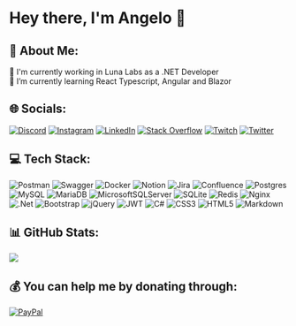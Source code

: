 # Hey there, I'm Angelo 👋


## 💫 About Me:
🔭 I'm currently working in Luna Labs as a .NET Developer<br>
🌱 I’m currently learning React Typescript, Angular and Blazor


## 🌐 Socials:
[![Discord](https://img.shields.io/badge/Discord-%237289DA.svg?logo=discord&logoColor=white)](htttps://discord.gg/8tdDbBfUgR) 
[![Instagram](https://img.shields.io/badge/Instagram-%23E4405F.svg?logo=Instagram&logoColor=white)](https://instagram.com/angeloit87) 
[![LinkedIn](https://img.shields.io/badge/LinkedIn-%230077B5.svg?logo=linkedin&logoColor=white)](https://linkedin.com/in/pirolaangelo) 
[![Stack Overflow](https://img.shields.io/badge/-Stackoverflow-FE7A16?logo=stack-overflow&logoColor=white)](https://stackoverflow.com/users/19978480) 
[![Twitch](https://img.shields.io/badge/Twitch-%239146FF.svg?logo=Twitch&logoColor=white)](https://twitch.tv/angeloit87) 
[![Twitter](https://img.shields.io/badge/Twitter-%231DA1F2.svg?logo=Twitter&logoColor=white)](https://twitter.com/angeloit87) 


## 💻 Tech Stack:
![Postman](https://img.shields.io/badge/Postman-FF6C37?style=for-the-badge&logo=postman&logoColor=white) 
![Swagger](https://img.shields.io/badge/-Swagger-%23Clojure?style=for-the-badge&logo=swagger&logoColor=white) 
![Docker](https://img.shields.io/badge/docker-%230db7ed.svg?style=for-the-badge&logo=docker&logoColor=white) 
![Notion](https://img.shields.io/badge/Notion-%23000000.svg?style=for-the-badge&logo=notion&logoColor=white) 
![Jira](https://img.shields.io/badge/jira-%230A0FFF.svg?style=for-the-badge&logo=jira&logoColor=white) 
![Confluence](https://img.shields.io/badge/confluence-%23172BF4.svg?style=for-the-badge&logo=confluence&logoColor=white) 
![Postgres](https://img.shields.io/badge/postgres-%23316192.svg?style=for-the-badge&logo=postgresql&logoColor=white) 
![MySQL](https://img.shields.io/badge/mysql-%2300f.svg?style=for-the-badge&logo=mysql&logoColor=white) 
![MariaDB](https://img.shields.io/badge/MariaDB-003545?style=for-the-badge&logo=mariadb&logoColor=white) 
![MicrosoftSQLServer](https://img.shields.io/badge/Microsoft%20SQL%20Sever-CC2927?style=for-the-badge&logo=microsoft%20sql%20server&logoColor=white) 
![SQLite](https://img.shields.io/badge/sqlite-%2307405e.svg?style=for-the-badge&logo=sqlite&logoColor=white) 
![Redis](https://img.shields.io/badge/redis-%23DD0031.svg?style=for-the-badge&logo=redis&logoColor=white) 
![Nginx](https://img.shields.io/badge/nginx-%23009639.svg?style=for-the-badge&logo=nginx&logoColor=white) 
![.Net](https://img.shields.io/badge/.NET-5C2D91?style=for-the-badge&logo=.net&logoColor=white) 
![Bootstrap](https://img.shields.io/badge/bootstrap-%23563D7C.svg?style=for-the-badge&logo=bootstrap&logoColor=white) 
![jQuery](https://img.shields.io/badge/jquery-%230769AD.svg?style=for-the-badge&logo=jquery&logoColor=white) 
![JWT](https://img.shields.io/badge/JWT-black?style=for-the-badge&logo=JSON%20web%20tokens) 
![C#](https://img.shields.io/badge/c%23-%23239120.svg?style=for-the-badge&logo=c-sharp&logoColor=white) 
![CSS3](https://img.shields.io/badge/css3-%231572B6.svg?style=for-the-badge&logo=css3&logoColor=white) 
![HTML5](https://img.shields.io/badge/html5-%23E34F26.svg?style=for-the-badge&logo=html5&logoColor=white) 
![Markdown](https://img.shields.io/badge/markdown-%23000000.svg?style=for-the-badge&logo=markdown&logoColor=white) 
<!--
![AWS](https://img.shields.io/badge/AWS-%23FF9900.svg?style=for-the-badge&logo=amazon-aws&logoColor=white) 
![Azure](https://img.shields.io/badge/azure-%230072C6.svg?style=for-the-badge&logo=azure-devops&logoColor=white) 
![Google Cloud](https://img.shields.io/badge/Google%20Cloud-%234285F4.svg?style=for-the-badge&logo=google-cloud&logoColor=white) 
![Trello](https://img.shields.io/badge/Trello-%23026AA7.svg?style=for-the-badge&logo=Trello&logoColor=white) 
![JavaScript](https://img.shields.io/badge/javascript-%23323330.svg?style=for-the-badge&logo=javascript&logoColor=%23F7DF1E) 
![Adobe Dreamweaver](https://img.shields.io/badge/Adobe%20Dreamweaver-FF61F6.svg?style=for-the-badge&logo=Adobe%20Dreamweaver&logoColor=white) 
![NPM](https://img.shields.io/badge/NPM-%23000000.svg?style=for-the-badge&logo=npm&logoColor=white) 
![Angular](https://img.shields.io/badge/angular-%23DD0031.svg?style=for-the-badge&logo=angular&logoColor=white) 
![React](https://img.shields.io/badge/react-%2320232a.svg?style=for-the-badge&logo=react&logoColor=%2361DAFB) 
![Vercel](https://img.shields.io/badge/vercel-%23000000.svg?style=for-the-badge&logo=vercel&logoColor=white) 
![Netlify](https://img.shields.io/badge/netlify-%23000000.svg?style=for-the-badge&logo=netlify&logoColor=#00C7B7) 
![TypeScript](https://img.shields.io/badge/typescript-%23007ACC.svg?style=for-the-badge&logo=typescript&logoColor=white) 
![GraphQL](https://img.shields.io/badge/-GraphQL-E10098?style=for-the-badge&logo=graphql&logoColor=white) 
![Next JS](https://img.shields.io/badge/Next-black?style=for-the-badge&logo=next.js&logoColor=white) 
![NuxtJS](https://img.shields.io/badge/Nuxt-black?style=for-the-badge&logo=nuxt.js&logoColor=white)
![MongoDB](https://img.shields.io/badge/MongoDB-%234ea94b.svg?style=for-the-badge&logo=mongodb&logoColor=white) 
![AmazonDynamoDB](https://img.shields.io/badge/Amazon%20DynamoDB-4053D6?style=for-the-badge&logo=Amazon%20DynamoDB&logoColor=white) 
![Apache](https://img.shields.io/badge/apache-%23D42029.svg?style=for-the-badge&logo=apache&logoColor=white) 
-->


## 📊 GitHub Stats:
<!--![](https://github-readme-stats.vercel.app/api?username=angelodotnet&theme=default&hide_border=true&include_all_commits=true&count_private=true)<br/>
![](https://github-readme-stats.vercel.app/api/top-langs/?username=angelodotnet&theme=default&hide_border=true&include_all_commits=true&count_private=true&layout=compact)<br/>-->
![](https://github-readme-streak-stats.herokuapp.com/?user=angelodotnet&theme=default&hide_border=true)


<!--## 🏆 GitHub Trophies:
![](https://github-profile-trophy.vercel.app/?username=angelodotnet&theme=juicyfresh&no-frame=true&no-bg=false&margin-w=4)-->


## 💰 You can help me by donating through:
[![PayPal](https://img.shields.io/badge/PayPal-00457C?style=for-the-badge&logo=paypal&logoColor=white)](https://paypal.me/angelo9871) 

<!-- Proudly created with GPRM ( https://gprm.itsvg.in ) -->
